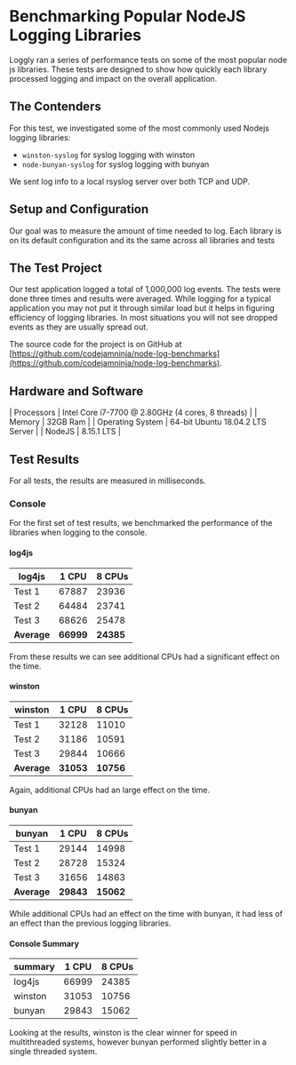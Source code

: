 # Benchmarking Popular NodeJS Logging Libraries

Loggly ran a series of performance tests on some of the most popular node js
libraries. These tests are designed to show how quickly each library processed
logging and  impact on the overall application.

## The Contenders

For this test, we investigated some of the most commonly used Nodejs logging
libraries:

* `winston-syslog` for syslog logging with winston
* `node-bunyan-syslog` for syslog logging with bunyan

We sent log info to a local rsyslog server over both TCP and UDP.

## Setup and Configuration

Our goal was to measure the amount of time needed to log. Each library is on its
default configuration and its the same across all libraries and tests

## The Test Project

Our test application logged a total of 1,000,000 log events. The tests were done
three times and results were averaged. While logging for a typical application
you may not put it through similar load but it helps in figuring efficiency of
logging libraries. In most situations you will not see dropped events as they
are usually spread out.

The source code for the project is on GitHub at
[https://github.com/codejamninja/node-log-benchmarks](https://github.com/codejamninja/node-log-benchmarks).

## Hardware and Software

| Processors       | Intel Core i7-7700 @ 2.80GHz (4 cores, 8 threads) |
| Memory           | 32GB Ram                                          |
| Operating System | 64-bit Ubuntu 18.04.2 LTS Server                  |
| NodeJS           | 8.15.1 LTS                                        |

## Test Results

For all tests, the results are measured in milliseconds.

### Console

For the first set of test results, we benchmarked the performance of the
libraries when logging to the console.

#### log4js

| log4js      |     1 CPU |    8 CPUs |
|-------------|-----------|-----------|
| Test 1      |     67887 |     23936 |
| Test 2      |     64484 |     23741 |
| Test 3      |     68626 |     25478 |
| **Average** | **66999** | **24385** |

From these results we can see additional CPUs had a significant effect on the
time.

#### winston

| winston     |     1 CPU |    8 CPUs |
|-------------|-----------|-----------|
| Test 1      |     32128 |     11010 |
| Test 2      |     31186 |     10591 |
| Test 3      |     29844 |     10666 |
| **Average** | **31053** | **10756** |

Again, additional CPUs had an large effect on the time.

#### bunyan

| bunyan |     1 CPU |    8 CPUs |
|-------------|-----------|-----------|
| Test 1      |     29144 |    14998 |
| Test 2      |     28728 |     15324 |
| Test 3      |     31656 |    14863 |
| **Average** | **29843** | **15062** |

While additional CPUs had an effect on the time with bunyan, it had less of an
effect than the previous logging libraries.

#### Console Summary

| summary | 1 CPU | 8 CPUs |
|---------|-------|--------|
| log4js  | 66999 |  24385 |
| winston | 31053 |  10756 |
| bunyan  | 29843 |  15062 |

Looking at the results, winston is the clear winner for speed in multithreaded
systems, however bunyan performed slightly better in a single threaded
system.

